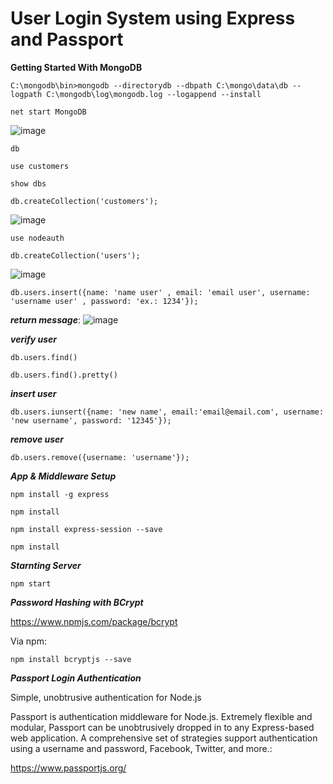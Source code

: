 # User Login System using Express and Passport

**Getting Started With MongoDB**

```
C:\mongodb\bin>mongodb --directorydb --dbpath C:\mongo\data\db --logpath C:\mongodb\log\mongodb.log --logappend --install
```

```
net start MongoDB
```
![image](https://user-images.githubusercontent.com/88910148/163369955-f9c89c09-3823-4618-b8c8-aca65036e193.png)


```
db
```

```
use customers
```

```
show dbs
```

```
db.createCollection('customers');
```
![image](https://user-images.githubusercontent.com/88910148/163371478-a1d2f405-32d8-48b4-b780-1eb5b7066cc5.png)

```
use nodeauth
```

```
db.createCollection('users');
```
![image](https://user-images.githubusercontent.com/88910148/163372552-34c6f514-dc8d-4b20-b686-212f6640a10d.png)


```
db.users.insert({name: 'name user' , email: 'email user', username: 'username user' , password: 'ex.: 1234'});
```

***return message***: ![image](https://user-images.githubusercontent.com/88910148/163375577-21c2d66c-7561-44d2-a6fe-1271f2bf813f.png)


***verify user***
```
db.users.find()
```

```
db.users.find().pretty()
```

***insert user***
```
db.users.iunsert({name: 'new name', email:'email@email.com', username: 'new username', password: '12345'});
```

***remove user***
```
db.users.remove({username: 'username'});
```

***App & Middleware Setup***

```
npm install -g express
```
```
npm install
```
```
npm install express-session --save
```

```
npm install
```

***Starnting Server***

```
npm start
```


***Password Hashing with BCrypt***

https://www.npmjs.com/package/bcrypt


Via npm:
```
npm install bcryptjs --save
```

***Passport Login Authentication***

Simple, unobtrusive authentication for Node.js

Passport is authentication middleware for Node.js. Extremely flexible and modular, Passport can be unobtrusively dropped in to any Express-based web application. A comprehensive set of strategies support authentication using a username and password, Facebook, Twitter, and more.:

https://www.passportjs.org/





